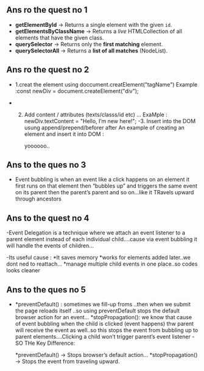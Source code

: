 
## Ans ro the quest no 1

- **getElementById** → Returns a single element with the given `id`.
- **getElementsByClassName** → Returns a *live* HTMLCollection of all elements that have the given class.
- **querySelector** → Returns only the **first matching** element.
- **querySelectorAll** → Returns a **list of all matches** (NodeList).






## Ans ro the quest no 2
- 1.creat the element using doccument.creatElement("tagName")
  Example :const newDiv = document.createElement("div");
- 2. Add content / attributes (texts/classs/id etc) ... ExaMple : newDiv.textContent = "Hello, I’m new here!";
-3. Insert into the DOM usung append/prepend/beforer after An example of creating an element and insert it into DOM :

      <div id="container">yoooooo..</div> 

  <script> const newDiv = document.createElement("div");
      newDiv.textContent = "Hello, I’m new here!"; 
      newDiv.className = "highlight"; document.getElementById("container").appendChild(newDiv);
  </script>








## Ans to the ques no 3
- Event bubbling is when an event like a click happens on an element it first runs on that element then “bubbles up” and triggers the same event on its parent then the parent’s parent and so on…like it TRavels upward through ancestors






## Ans to the quest no 4
-Event Delegation is a technique where we attach an event listener to a parent element instead of each individual child....cause via event bubbling it will handle the events of children...

-Its useful cause : 
    *It saves memory 
    *works for elements added later..we dont ned to reattach...
    *manage multiple child events in one place..so codes looks cleaner





 ## Ans to the ques no 5 
 -
   *preventDefault() : sometimes we fill-up froms ..then when we submit     the page reloads itself ..so using preventDefault stops the default     browser action for an event...
   *stopPropagation(): we know that cause of event bubbling when the         child is clicked (event happens) thw parent will receive the event      as well..so this stops the event from bubbling up to parent             elements....Clicking a child won’t trigger parent’s event listener
-SO THe Key Difference:

    *preventDefault() → Stops browser’s default action...
    *stopPropagation() → Stops the event from traveling upward.












  
